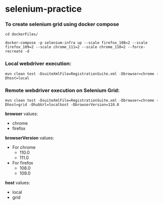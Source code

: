 # selenium-practice

### To create selenium grid using docker compose
`cd dockerFiles/`

`docker-compose -p selenium-infra up --scale firefox_108=2 --scale firefox_109=2 --scale chrome_111=2 --scale chrome_110=2 --force-recreate -d
`


### Local webdriver execution:
`mvn clean test -DsuiteXmlFile=RegistrationSuite.xml -Dbrowser=chrome -Dhost=local`


### Remote webdriver execution on Selenium Grid:
`mvn clean test -DsuiteXmlFile=RegistrationSuite.xml -Dbrowser=chrome -Dhost=grid -DhubUrl=localhost -DbrowserVersion=110.0`


**browser** values:
- chrome
- firefox

**browserVersion** values:
- For chrome 
  - 110.0
  - 111.0
- For firefox
  - 108.0
  - 109.0

**host** values:
- local
- grid
